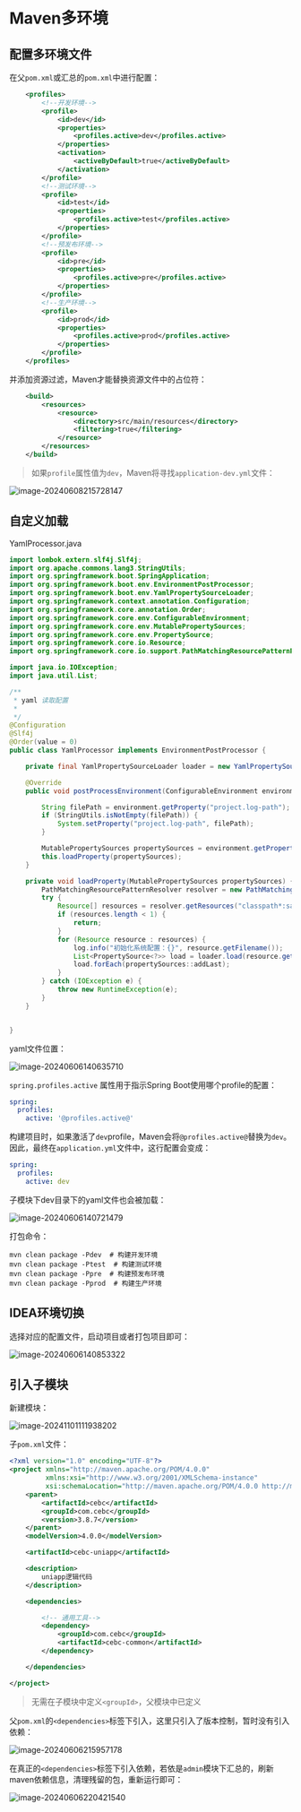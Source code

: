 # Maven多环境

## 配置多环境文件

在父`pom.xml`或汇总的`pom.xml`中进行配置：

```xml
    <profiles>
        <!--开发环境-->
        <profile>
            <id>dev</id>
            <properties>
                <profiles.active>dev</profiles.active>
            </properties>
            <activation>
                <activeByDefault>true</activeByDefault>
            </activation>
        </profile>
        <!--测试环境-->
        <profile>
            <id>test</id>
            <properties>
                <profiles.active>test</profiles.active>
            </properties>
        </profile>
        <!--预发布环境-->
        <profile>
            <id>pre</id>
            <properties>
                <profiles.active>pre</profiles.active>
            </properties>
        </profile>
        <!--生产环境-->
        <profile>
            <id>prod</id>
            <properties>
                <profiles.active>prod</profiles.active>
            </properties>
        </profile>
    </profiles>
```

并添加资源过滤，Maven才能替换资源文件中的占位符：

```xml
    <build>
        <resources>
            <resource>
                <directory>src/main/resources</directory>
                <filtering>true</filtering>
            </resource>
        </resources>
    </build>
```

> 如果`profile`属性值为`dev`，Maven将寻找`application-dev.yml`文件：

![image-20240608215728147](img/Maven多环境/image-20240608215728147.png)

## 自定义加载

YamlProcessor.java

```java
import lombok.extern.slf4j.Slf4j;
import org.apache.commons.lang3.StringUtils;
import org.springframework.boot.SpringApplication;
import org.springframework.boot.env.EnvironmentPostProcessor;
import org.springframework.boot.env.YamlPropertySourceLoader;
import org.springframework.context.annotation.Configuration;
import org.springframework.core.annotation.Order;
import org.springframework.core.env.ConfigurableEnvironment;
import org.springframework.core.env.MutablePropertySources;
import org.springframework.core.env.PropertySource;
import org.springframework.core.io.Resource;
import org.springframework.core.io.support.PathMatchingResourcePatternResolver;

import java.io.IOException;
import java.util.List;

/**
 * yaml 读取配置
 *
 */
@Configuration
@Slf4j
@Order(value = 0)
public class YamlProcessor implements EnvironmentPostProcessor {

    private final YamlPropertySourceLoader loader = new YamlPropertySourceLoader();

    @Override
    public void postProcessEnvironment(ConfigurableEnvironment environment, SpringApplication application) {

        String filePath = environment.getProperty("project.log-path");
        if (StringUtils.isNotEmpty(filePath)) {
            System.setProperty("project.log-path", filePath);
        }

        MutablePropertySources propertySources = environment.getPropertySources();
        this.loadProperty(propertySources);
    }

    private void loadProperty(MutablePropertySources propertySources) {
        PathMatchingResourcePatternResolver resolver = new PathMatchingResourcePatternResolver();
        try {
            Resource[] resources = resolver.getResources("classpath*:sa-*.yaml");
            if (resources.length < 1) {
                return;
            }
            for (Resource resource : resources) {
                log.info("初始化系统配置：{}", resource.getFilename());
                List<PropertySource<?>> load = loader.load(resource.getFilename(), resource);
                load.forEach(propertySources::addLast);
            }
        } catch (IOException e) {
            throw new RuntimeException(e);
        }
    }


}
```

yaml文件位置：

![image-20240606140635710](img/Maven多环境/image-20240606140635710.png)

`spring.profiles.active` 属性用于指示Spring Boot使用哪个profile的配置：

```yaml
spring:
  profiles:
    active: '@profiles.active@'
```

构建项目时，如果激活了`dev`profile，Maven会将`@profiles.active@`替换为`dev`。因此，最终在`application.yml`文件中，这行配置会变成：

```yaml
spring:
  profiles:
    active: dev
```

子模块下dev目录下的yaml文件也会被加载：

![image-20240606140721479](img/Maven多环境/image-20240606140721479.png)

打包命令：

```
mvn clean package -Pdev  # 构建开发环境
mvn clean package -Ptest  # 构建测试环境
mvn clean package -Ppre  # 构建预发布环境
mvn clean package -Pprod  # 构建生产环境
```

## IDEA环境切换

选择对应的配置文件，启动项目或者打包项目即可：

![image-20240606140853322](img/Maven多环境/image-20240606140853322.png)

## 引入子模块

新建模块：

![image-20241101111938202](img/Maven多环境/image-20241101111938202.png)

子`pom.xml`文件：

```xml
<?xml version="1.0" encoding="UTF-8"?>
<project xmlns="http://maven.apache.org/POM/4.0.0"
         xmlns:xsi="http://www.w3.org/2001/XMLSchema-instance"
         xsi:schemaLocation="http://maven.apache.org/POM/4.0.0 http://maven.apache.org/xsd/maven-4.0.0.xsd">
    <parent>
        <artifactId>cebc</artifactId>
        <groupId>com.cebc</groupId>
        <version>3.8.7</version>
    </parent>
    <modelVersion>4.0.0</modelVersion>

    <artifactId>cebc-uniapp</artifactId>

    <description>
        uniapp逻辑代码
    </description>

    <dependencies>

        <!-- 通用工具-->
        <dependency>
            <groupId>com.cebc</groupId>
            <artifactId>cebc-common</artifactId>
        </dependency>

    </dependencies>

</project>
```

> 无需在子模块中定义`<groupId>`，父模块中已定义

父`pom.xml`的`<dependencies>`标签下引入，这里只引入了版本控制，暂时没有引入依赖：

![image-20240606215957178](img/Maven多环境/image-20240606215957178.png)



在真正的`<dependencies>`标签下引入依赖，若依是`admin`模块下汇总的，刷新maven依赖信息，清理残留的包，重新运行即可：

![image-20240606220421540](img/Maven多环境/image-20240606220421540.png)